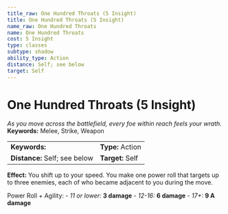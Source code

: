```yaml
---
title_raw: One Hundred Throats (5 Insight)
title: One Hundred Throats (5 Insight)
name_raw: One Hundred Throats
name: One Hundred Throats
cost: 5 Insight
type: classes
subtype: shadow
ability_type: Action
distance: Self; see below
target: Self
---
```


# One Hundred Throats (5 Insight)

*As you move across the battlefield, every foe within reach feels your wrath.* **Keywords:** Melee, Strike, Weapon

|                               |                  |
| :---------------------------- | :--------------- |
| **Keywords:**                 | **Type:** Action |
| **Distance:** Self; see below | **Target:** Self |

**Effect:** You shift up to your speed. You make one power roll that targets up to three enemies, each of who became adjacent to you during the move.

Power Roll + Agility: - *11 or lower:* **3 damage** - *12-16:* **6 damage** - *17+:* **9 A damage**
